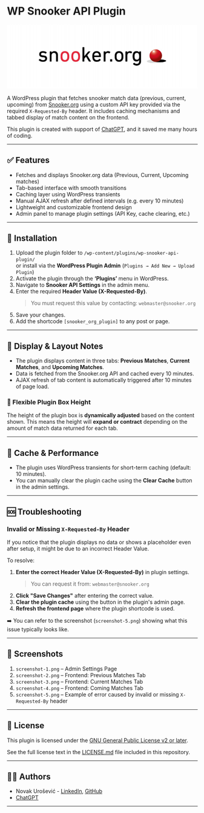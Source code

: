 # WP Snooker API Plugin

![WP Snooker API Plugin](assets/banner-772x250.png)

A WordPress plugin that fetches snooker match data (previous, current, upcoming) from [Snooker.org](https://www.snooker.org) using a custom API key provided via the required `X-Requested-By` header. It includes caching mechanisms and tabbed display of match content on the frontend.

This plugin is created with support of [ChatGPT](https://github.com/openai), and it saved me many hours of coding.


---

## ✅ Features

- Fetches and displays Snooker.org data (Previous, Current, Upcoming matches)
- Tab-based interface with smooth transitions
- Caching layer using WordPress transients
- Manual AJAX refresh after defined intervals (e.g. every 10 minutes)
- Lightweight and customizable frontend design
- Admin panel to manage plugin settings (API Key, cache clearing, etc.)

---

## 🧰 Installation

1. Upload the plugin folder to `/wp-content/plugins/wp-snooker-api-plugin/`  
   or install via the **WordPress Plugin Admin** (`Plugins → Add New → Upload Plugin`)
2. Activate the plugin through the **‘Plugins’** menu in WordPress.
3. Navigate to **Snooker API Settings** in the admin menu.
4. Enter the required **Header Value (X-Requested-By)**.  
   > You must request this value by contacting: `webmaster@snooker.org`
5. Save your changes.
6. Add the shortcode `[snooker_org_plugin]` to any post or page.

---

## 🧩 Display & Layout Notes

- The plugin displays content in three tabs: **Previous Matches**, **Current Matches**, and **Upcoming Matches**.
- Data is fetched from the Snooker.org API and cached every 10 minutes.
- AJAX refresh of tab content is automatically triggered after 10 minutes of page load.

### 🧱 Flexible Plugin Box Height

The height of the plugin box is **dynamically adjusted** based on the content shown. This means the height will **expand or contract** depending on the amount of match data returned for each tab.

---

## 🔄 Cache & Performance

- The plugin uses WordPress transients for short-term caching (default: 10 minutes).
- You can manually clear the plugin cache using the **Clear Cache** button in the admin settings.

---

## 🆘 Troubleshooting

### Invalid or Missing `X-Requested-By` Header

If you notice that the plugin displays no data or shows a placeholder even after setup, it might be due to an incorrect Header Value.

To resolve:

1. **Enter the correct Header Value (X-Requested-By)** in plugin settings.  
   > You can request it from: `webmaster@snooker.org`
2. **Click "Save Changes"** after entering the correct value.
3. **Clear the plugin cache** using the button in the plugin's admin page.
4. **Refresh the frontend page** where the plugin shortcode is used.

➡️ You can refer to the screenshot (`screenshot-5.png`) showing what this issue typically looks like.

---

## 📸 Screenshots

1. `screenshot-1.png` – Admin Settings Page
2. `screenshot-2.png` – Frontend: Previous Matches Tab
3. `screenshot-3.png` – Frontend: Current Matches Tab
4. `screenshot-4.png` – Frontend: Coming Matches Tab
5. `screenshot-5.png` – Example of error caused by invalid or missing `X-Requested-By` header

---

## 📄 License

This plugin is licensed under the [GNU General Public License v2 or later](https://www.gnu.org/licenses/gpl-2.0.html).

See the full license text in the [LICENSE.md](LICENSE.md) file included in this repository.

---

## 🧑‍💻 Authors


- Novak Urošević - [LinkedIn](https://www.linkedin.com/in/novak-urosevic/), [GitHub](https://github.com/novakurosevic)
- [ChatGPT](https://github.com/openai)

---

